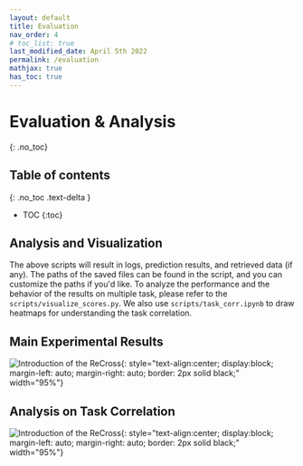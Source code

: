 ```yaml
---
layout: default
title: Evaluation
nav_order: 4
# toc_list: true
last_modified_date: April 5th 2022
permalink: /evaluation
mathjax: true
has_toc: true
---
```


# Evaluation & Analysis
{: .no_toc}




## Table of contents
{: .no_toc .text-delta }

- TOC
{:toc}


## Analysis and Visualization 

The above scripts will result in logs, prediction results, and retrieved data (if any). The paths of the saved files can be found in the script, and you can customize the paths if you'd like.
To analyze the performance and the behavior of the results on multiple task, please refer to the `scripts/visualize_scores.py`. We also use `scripts/task_corr.ipynb` to draw heatmaps for understanding the task correlation.

## Main Experimental Results 

![Introduction of the ReCross](images/main_res.png){: style="text-align:center; display:block; margin-left: auto; margin-right: auto; border: 2px solid black;" width="95%"}


## Analysis on Task Correlation

![Introduction of the ReCross](images/rex_corr.png){: style="text-align:center; display:block; margin-left: auto; margin-right: auto; border: 2px solid black;" width="95%"}